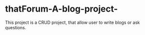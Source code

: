 # thatForum-A-blog-project-
This project is a CRUD project, that allow user to write blogs or ask questions.
